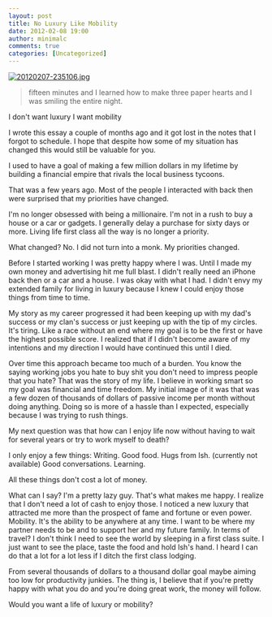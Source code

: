 ```yaml
---
layout: post
title: No Luxury Like Mobility
date: 2012-02-08 19:00
author: minimalc
comments: true
categories: [Uncategorized]
---
```

<a href="http://minimalchanges.com/blog/wp-content/uploads/2012/02/20120207-235106.jpg"><img src="http://minimalchanges.com/blog/wp-content/uploads/2012/02/20120207-235106.jpg" alt="20120207-235106.jpg" class="alignnone size-full" /></a>


<blockquote>fifteen minutes and I learned how to make three paper hearts and I was smiling the entire night. </blockquote>

I don't want luxury I want mobility

I wrote this essay a couple of months ago and it got lost in the notes that I forgot to schedule. I hope that despite how some of my situation has changed this would still be valuable for you. 

I used to have a goal of making a few million dollars in my lifetime by building a financial empire that rivals the local business tycoons. 

That was a few years ago. Most of the people I interacted with back then were surprised that my priorities have changed. 

I'm no longer obsessed with being a millionaire. 
I'm not in a rush to buy a house or a car or gadgets. 
I generally delay a purchase for sixty days or more. 
Living life first class all the way is no longer a priority. 

What changed? No. I did not turn into a monk. My priorities changed. 

Before I started working I was pretty happy where I was. Until I made my own money and advertising hit me full blast. I didn't really need an iPhone back then or a car and a house. I was okay with what I had. I didn't envy my extended family for living in luxury because I knew I could enjoy those things from time to time. 

My story as my career progressed it had been keeping up with my dad's success or my clan's success or just keeping up with the tip of my circles. It's tiring. Like a race without an end where my goal is to be the first or have the highest possible score. I realized that if I didn't become aware of my intentions and my direction I would have continued this until I died. 

Over time this approach became too much of a burden. You know the saying working jobs you hate to buy shit you don't need to impress people that you hate? That was the story of my life. I believe in working smart so my goal was financial and time freedom. My initial image of it was that was a few dozen of thousands of dollars of passive income per month without doing anything. Doing so is more of a hassle than I expected, especially because I was trying to rush things. 

My next question was that how can I enjoy life now without having to wait for several years or try to work myself to death?

I only enjoy a few things:
Writing. 
Good food. 
Hugs from Ish. (currently not available)
Good conversations.
Learning.  

All these things don't cost a lot of money. 

What can I say? I'm a pretty lazy guy. That's what makes me happy. I realize that I don't need a lot of cash to enjoy those. I noticed a new luxury that attracted me more than the prospect of fame and fortune or even power. Mobility. It's the ability to be anywhere at any time. I want to be where my partner needs to be and to support her and my future family. In terms of travel? I don't think I need to see the world by sleeping in a first class suite. I just want to see the place, taste the food and hold Ish's hand. I heard I can do that a lot for a lot less if I ditch the first class lodging. 

From several thousands of dollars to a thousand dollar goal maybe aiming too low for productivity junkies. The thing is, I believe that if you're pretty happy with what you do and you're doing great work, the money will follow. 

Would you want a life of luxury or mobility?
